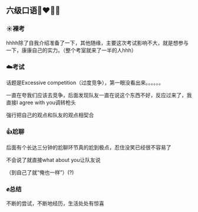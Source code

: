 ## 六级口语:couplekiss_man_woman:

### :sunny:裸考

hhhh除了自我介绍准备了一下，其他随缘，主要这次考试影响不大，就是想参与一下，康康自己的实力。（整个考室就来了一半的人hhh）

### :cloud:考试

话题是Excessive competition（过度竞争），第一眼没看出来。。。。。。         

一直在夸我们应该去竞争，后面发现队友一直在说这个东西不好，反应过来了，我直接I agree with you调转枪头       

强行把自己的观点和队友的观点相契合

### :+1:尬聊

后面有个长达三分钟的尬聊环节真的尬到极点，忍住没笑已经很不容易了       

不会说了就直接what about you让队友说     

（到自己了就“俺也一样”）(?)

### :fist:总结

不断的尝试，不断地经历，生活处处有惊喜